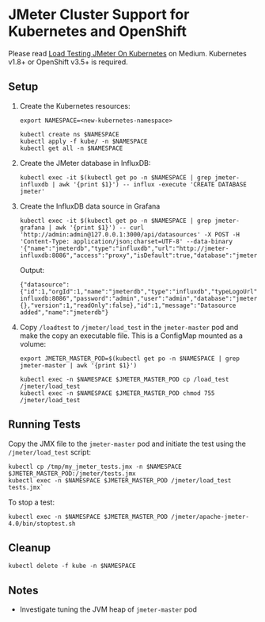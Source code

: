 # JMeter Cluster Support for Kubernetes and OpenShift
Please read [Load Testing JMeter On Kubernetes](https://goo.gl/mkoX9E) on Medium. Kubernetes v1.8+ or OpenShift v3.5+ is required.

## Setup
1. Create the Kubernetes resources:
   ```
   export NAMESPACE=<new-kubernetes-namespace>
   
   kubectl create ns $NAMESPACE
   kubectl apply -f kube/ -n $NAMESPACE
   kubectl get all -n $NAMESPACE
   ```
2. Create the JMeter database in InfluxDB:

   `kubectl exec -it $(kubectl get po -n $NAMESPACE | grep jmeter-influxdb | awk '{print $1}') -- influx -execute 'CREATE DATABASE jmeter'`

3. Create the InfluxDB data source in Grafana
   ```
   kubectl exec -it $(kubectl get po -n $NAMESPACE | grep jmeter-grafana | awk '{print $1}') -- curl 'http://admin:admin@127.0.0.1:3000/api/datasources' -X POST -H 'Content-Type: application/json;charset=UTF-8' --data-binary '{"name":"jmeterdb","type":"influxdb","url":"http://jmeter-influxdb:8086","access":"proxy","isDefault":true,"database":"jmeter","user":"admin","password":"admin"}'
   ```
   Output:
   ```
   {"datasource":{"id":1,"orgId":1,"name":"jmeterdb","type":"influxdb","typeLogoUrl":"","access":"proxy","url":"http://jmeter-influxdb:8086","password":"admin","user":"admin","database":"jmeter","basicAuth":false,"basicAuthUser":"","basicAuthPassword":"","withCredentials":false,"isDefault":true,"secureJsonFields":{},"version":1,"readOnly":false},"id":1,"message":"Datasource added","name":"jmeterdb"}
   ```

4. Copy `/loadtest` to `/jmeter/load_test` in the `jmeter-master` pod and make the copy an executable file. This is a ConfigMap mounted as a volume:
   ```
   export JMETER_MASTER_POD=$(kubectl get po -n $NAMESPACE | grep jmeter-master | awk '{print $1}')

   kubectl exec -n $NAMESPACE $JMETER_MASTER_POD cp /load_test /jmeter/load_test
   kubectl exec -n $NAMESPACE $JMETER_MASTER_POD chmod 755 /jmeter/load_test
   ```

## Running Tests
Copy the JMX file to the `jmeter-master` pod and initiate the test using the `/jmeter/load_test` script:
```
kubectl cp /tmp/my_jmeter_tests.jmx -n $NAMESPACE $JMETER_MASTER_POD:/jmeter/tests.jmx
kubectl exec -n $NAMESPACE $JMETER_MASTER_POD /jmeter/load_test tests.jmx`
```
To stop a test:

`kubectl exec -n $NAMESPACE $JMETER_MASTER_POD /jmeter/apache-jmeter-4.0/bin/stoptest.sh`

## Cleanup
`kubectl delete -f kube -n $NAMESPACE`

## Notes
* Investigate tuning the JVM heap of `jmeter-master` pod